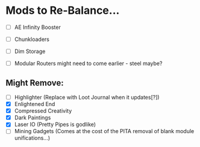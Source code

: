 # Mods to Re-Balance...

- [ ] AE Infinity Booster
- [ ] Chunkloaders
- [ ] Dim Storage
- [ ] Modular Routers might need to come earlier - steel maybe?


## Might Remove:

- [ ] Highlighter (Replace with Loot Journal when it updates[?])
- [x] Enlightened End
- [x] Compressed Creativity
- [x] Dark Paintings
- [x] Laser IO (Pretty Pipes is godlike)
- [ ] Mining Gadgets (Comes at the cost of the PITA removal of blank module unifications...)